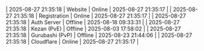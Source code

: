 | 2025-08-27 21:35:18 | Website | Online | 2025-08-27 21:35:17 |
| 2025-08-27 21:35:18 | Registration | Online | 2025-08-27 21:35:17 |
| 2025-08-27 21:35:18 | Auth Server | Offline | 2025-08-18 09:33:31 |
| 2025-08-27 21:35:18 | Kezan (PvE) | Offline | 2025-08-03 17:58:02 |
| 2025-08-27 21:35:18 | Gurubashi (PvP) | Offline | 2025-08-23 21:44:06 |
| 2025-08-27 21:35:18 | Cloudflare | Online | 2025-08-27 21:35:17 |
